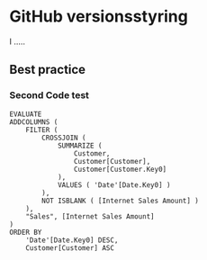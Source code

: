 # GitHub versionsstyring
I .....
## Best practice

### Second Code test
```DAX
EVALUATE
ADDCOLUMNS (
    FILTER (
        CROSSJOIN (
            SUMMARIZE (
                Customer,
                Customer[Customer],
                Customer[Customer.Key0]
            ),
            VALUES ( 'Date'[Date.Key0] )
        ),
        NOT ISBLANK ( [Internet Sales Amount] )
    ),
    "Sales", [Internet Sales Amount]
)
ORDER BY
    'Date'[Date.Key0] DESC,
    Customer[Customer] ASC
```
